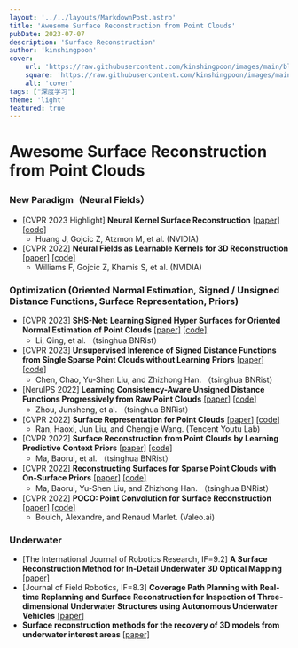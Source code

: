 ```yaml
---
layout: '../../layouts/MarkdownPost.astro'
title: 'Awesome Surface Reconstruction from Point Clouds'
pubDate: 2023-07-07
description: 'Surface Reconstruction'
author: 'kinshingpoon'
cover:
    url: 'https://raw.githubusercontent.com/kinshingpoon/images/main/blog-imgs/202307071758579.png'
    square: 'https://raw.githubusercontent.com/kinshingpoon/images/main/blog-imgs/202307071758579.png'
    alt: 'cover'
tags: ["深度学习"]
theme: 'light'
featured: true
---
```

# Awesome Surface Reconstruction from Point Clouds

### New Paradigm（Neural Fields）
- [CVPR 2023 Highlight] **Neural Kernel Surface Reconstruction** [[paper]](https://arxiv.org/pdf/2305.19590.pdf) [[code]](https://github.com/nv-tlabs/NKSR)
  - Huang J, Gojcic Z, Atzmon M, et al. (NVIDIA)
- [CVPR 2022] **Neural Fields as Learnable Kernels for 3D Reconstruction** [[paper]](https://arxiv.org/pdf/2111.13674.pdf) [[code]](https://github.com/nv-tlabs/NKSR)
  -  Williams F, Gojcic Z, Khamis S, et al. (NVIDIA)
### Optimization (Oriented Normal Estimation, Signed / Unsigned Distance Functions, Surface Representation, Priors)
- [CVPR 2023] **SHS-Net: Learning Signed Hyper Surfaces for Oriented Normal Estimation of Point Clouds** [[paper]](http://openaccess.thecvf.com/content/CVPR2023/papers/Li_SHS-Net_Learning_Signed_Hyper_Surfaces_for_Oriented_Normal_Estimation_of_CVPR_2023_paper.pdf) [[code]](https://github.com/LeoQLi/SHS-Net) 
  - Li, Qing, et al. （tsinghua BNRist）
- [CVPR 2023] **Unsupervised Inference of Signed Distance Functions from Single Sparse Point Clouds without Learning Priors** [[paper]](https://openaccess.thecvf.com/content/CVPR2023/papers/Chen_Unsupervised_Inference_of_Signed_Distance_Functions_From_Single_Sparse_Point_CVPR_2023_paper.pdf) [[code]](https://github.com/chenchao15/NeuralTPS) 
  - Chen, Chao, Yu-Shen Liu, and Zhizhong Han. （tsinghua BNRist）
- [NeruIPS 2022] **Learning Consistency-Aware Unsigned Distance Functions Progressively from Raw Point Clouds** [[paper]](https://proceedings.neurips.cc/paper_files/paper/2022/file/68d88dcd1e1917c74993902073f08e40-Paper-Conference.pdf) [[code]](https://junshengzhou.github.io/CAP-UDF.) 
  - Zhou, Junsheng, et al. （tsinghua BNRist）
- [CVPR 2022] **Surface Representation for Point Clouds** [[paper]](https://openaccess.thecvf.com/content/CVPR2022/papers/Ran_Surface_Representation_for_Point_Clouds_CVPR_2022_paper.pdf) [[code]](https://github.com/hancyran/RepSurf) 
  - Ran, Haoxi, Jun Liu, and Chengjie Wang. (Tencent Youtu Lab)
- [CVPR 2022] **Surface Reconstruction from Point Clouds by Learning Predictive Context Priors** [[paper]](https://openaccess.thecvf.com/content/CVPR2022/papers/Ma_Surface_Reconstruction_From_Point_Clouds_by_Learning_Predictive_Context_Priors_CVPR_2022_paper.pdf) [[code]](https://github.com/mabaorui/PredictableContextPrior) 
  - Ma, Baorui, et al. （tsinghua BNRist）
- [CVPR 2022] **Reconstructing Surfaces for Sparse Point Clouds with On-Surface Priors** [[paper]](https://openaccess.thecvf.com/content/CVPR2022/papers/Ma_Reconstructing_Surfaces_for_Sparse_Point_Clouds_With_On-Surface_Priors_CVPR_2022_paper.pdf) [[code]](https://github.com/mabaorui/OnSurfacePrior) 
  - Ma, Baorui, Yu-Shen Liu, and Zhizhong Han. （tsinghua BNRist）
- [CVPR 2022] **POCO: Point Convolution for Surface Reconstruction** [[paper]](http://openaccess.thecvf.com/content/CVPR2022/papers/Boulch_POCO_Point_Convolution_for_Surface_Reconstruction_CVPR_2022_paper.pdf) [[code]](https://github.com/valeoai/POCO) 
  - Boulch, Alexandre, and Renaud Marlet. (Valeo.ai)
### Underwater
- [The International Journal of Robotics Research, IF=9.2] **A Surface Reconstruction Method for In-Detail Underwater 3D Optical Mapping** [[paper]](https://inria.hal.science/hal-01030845/file/underwater.pdf) 
- [Journal of Field Robotics, IF=8.3] **Coverage Path Planning with Real-time Replanning and Surface Reconstruction for Inspection of Three-dimensional Underwater Structures using Autonomous Underwater Vehicles** [[paper]](https://deepblue.lib.umich.edu/bitstream/handle/2027.42/113717/rob21554.pdf?sequence=1) 
- **Surface reconstruction methods for the recovery of 3D models from underwater interest areas** [[paper]](https://citeseerx.ist.psu.edu/document?repid=rep1&type=pdf&doi=1abf7b97fd773eb6376d5f632d9a5f2eca303ce6)
